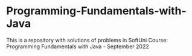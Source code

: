 # Programming-Fundamentals-with-Java
This is a  repository with solutions of problems in SoftUni  Course: Programming Fundamentals with Java - September 2022
